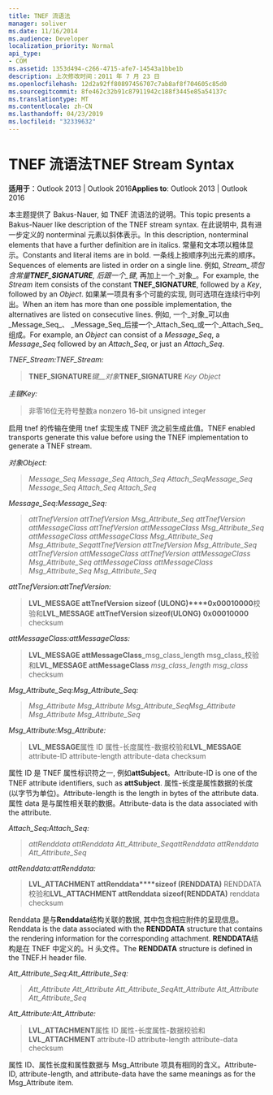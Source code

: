 ```yaml
---
title: TNEF 流语法
manager: soliver
ms.date: 11/16/2014
ms.audience: Developer
localization_priority: Normal
api_type:
- COM
ms.assetid: 1353d494-c266-4715-afe7-14543a1bbe1b
description: 上次修改时间：2011 年 7 月 23 日
ms.openlocfilehash: 12d2a92ff80897456707c7ab8af8f704605c85d0
ms.sourcegitcommit: 8fe462c32b91c87911942c188f3445e85a54137c
ms.translationtype: MT
ms.contentlocale: zh-CN
ms.lasthandoff: 04/23/2019
ms.locfileid: "32339632"
---
```

# <a name="tnef-stream-syntax"></a><span data-ttu-id="7482b-103">TNEF 流语法</span><span class="sxs-lookup"><span data-stu-id="7482b-103">TNEF Stream Syntax</span></span>

  
  
<span data-ttu-id="7482b-104">**适用于**：Outlook 2013 | Outlook 2016</span><span class="sxs-lookup"><span data-stu-id="7482b-104">**Applies to**: Outlook 2013 | Outlook 2016</span></span> 
  
<span data-ttu-id="7482b-105">本主题提供了 Bakus-Nauer, 如 TNEF 流语法的说明。</span><span class="sxs-lookup"><span data-stu-id="7482b-105">This topic presents a Bakus-Nauer like description of the TNEF stream syntax.</span></span> <span data-ttu-id="7482b-106">在此说明中, 具有进一步定义的 nonterminal 元素以斜体表示。</span><span class="sxs-lookup"><span data-stu-id="7482b-106">In this description, nonterminal elements that have a further definition are in italics.</span></span> <span data-ttu-id="7482b-107">常量和文本项以粗体显示。</span><span class="sxs-lookup"><span data-stu-id="7482b-107">Constants and literal items are in bold.</span></span> <span data-ttu-id="7482b-108">一条线上按顺序列出元素的顺序。</span><span class="sxs-lookup"><span data-stu-id="7482b-108">Sequences of elements are listed in order on a single line.</span></span> <span data-ttu-id="7482b-109">例如, _Stream_项包含常量**TNEF_SIGNATURE**, 后跟一个_键_, 再加上一个_对象_。</span><span class="sxs-lookup"><span data-stu-id="7482b-109">For example, the  _Stream_ item consists of the constant **TNEF_SIGNATURE**, followed by a  _Key_, followed by an  _Object_.</span></span> <span data-ttu-id="7482b-110">如果某一项具有多个可能的实现, 则可选项在连续行中列出。</span><span class="sxs-lookup"><span data-stu-id="7482b-110">When an item has more than one possible implementation, the alternatives are listed on consecutive lines.</span></span> <span data-ttu-id="7482b-111">例如, 一个_对象_可以由_Message_Seq_、 _Message_Seq_后接一个_Attach_Seq_或一个_Attach_Seq_组成。</span><span class="sxs-lookup"><span data-stu-id="7482b-111">For example, an  _Object_ can consist of a  _Message_Seq_, a  _Message_Seq_ followed by an  _Attach_Seq_, or just an  _Attach_Seq_.</span></span>
  
 <span data-ttu-id="7482b-112">_TNEF_Stream:_</span><span class="sxs-lookup"><span data-stu-id="7482b-112">_TNEF_Stream:_</span></span>
  
> <span data-ttu-id="7482b-113">**TNEF_SIGNATURE**_键__对象_</span><span class="sxs-lookup"><span data-stu-id="7482b-113">**TNEF_SIGNATURE** _Key_ _Object_</span></span>
    
 <span data-ttu-id="7482b-114">_主键_</span><span class="sxs-lookup"><span data-stu-id="7482b-114">_Key:_</span></span>
  
> <span data-ttu-id="7482b-115">非零16位无符号整数</span><span class="sxs-lookup"><span data-stu-id="7482b-115">a nonzero 16-bit unsigned integer</span></span>
    
<span data-ttu-id="7482b-116">启用 tnef 的传输在使用 tnef 实现生成 TNEF 流之前生成此值。</span><span class="sxs-lookup"><span data-stu-id="7482b-116">TNEF enabled transports generate this value before using the TNEF implementation to generate a TNEF stream.</span></span>
  
 <span data-ttu-id="7482b-117">_对象_</span><span class="sxs-lookup"><span data-stu-id="7482b-117">_Object:_</span></span>
  
>  <span data-ttu-id="7482b-118">_Message_Seq Message_Seq Attach_Seq Attach_Seq_</span><span class="sxs-lookup"><span data-stu-id="7482b-118">_Message_Seq Message_Seq Attach_Seq Attach_Seq_</span></span>
    
 <span data-ttu-id="7482b-119">_Message_Seq:_</span><span class="sxs-lookup"><span data-stu-id="7482b-119">_Message_Seq:_</span></span>
  
>  <span data-ttu-id="7482b-120">_attTnefVersion attTnefVersion Msg_Attribute_Seq attTnefVersion attMessageClass attTnefVersion attMessageClass Msg_Attribute_Seq attMessageClass attMessageClass Msg_Attribute_Seq Msg_Attribute_Seq_</span><span class="sxs-lookup"><span data-stu-id="7482b-120">_attTnefVersion attTnefVersion Msg_Attribute_Seq attTnefVersion attMessageClass attTnefVersion attMessageClass Msg_Attribute_Seq attMessageClass attMessageClass Msg_Attribute_Seq Msg_Attribute_Seq_</span></span>
    
 <span data-ttu-id="7482b-121">_attTnefVersion:_</span><span class="sxs-lookup"><span data-stu-id="7482b-121">_attTnefVersion:_</span></span>
  
> <span data-ttu-id="7482b-122">**LVL_MESSAGE attTnefVersion sizeof (ULONG)\*\*\*\*0x00010000**校验和</span><span class="sxs-lookup"><span data-stu-id="7482b-122">**LVL_MESSAGE attTnefVersion sizeof(ULONG)** **0x00010000** checksum</span></span> 
    
 <span data-ttu-id="7482b-123">_attMessageClass:_</span><span class="sxs-lookup"><span data-stu-id="7482b-123">_attMessageClass:_</span></span>
  
> <span data-ttu-id="7482b-124">**LVL_MESSAGE attMessageClass**_msg_class_length msg_class_校验和</span><span class="sxs-lookup"><span data-stu-id="7482b-124">**LVL_MESSAGE attMessageClass** _msg_class_length msg_class_ checksum</span></span> 
    
 <span data-ttu-id="7482b-125">_Msg_Attribute_Seq:_</span><span class="sxs-lookup"><span data-stu-id="7482b-125">_Msg_Attribute_Seq:_</span></span>
  
>  <span data-ttu-id="7482b-126">_Msg_Attribute Msg_Attribute Msg_Attribute_Seq_</span><span class="sxs-lookup"><span data-stu-id="7482b-126">_Msg_Attribute Msg_Attribute Msg_Attribute_Seq_</span></span>
    
 <span data-ttu-id="7482b-127">_Msg_Attribute:_</span><span class="sxs-lookup"><span data-stu-id="7482b-127">_Msg_Attribute:_</span></span>
  
> <span data-ttu-id="7482b-128">**LVL_MESSAGE**属性 ID 属性-长度属性-数据校验和</span><span class="sxs-lookup"><span data-stu-id="7482b-128">**LVL_MESSAGE** attribute-ID attribute-length attribute-data checksum</span></span> 
    
<span data-ttu-id="7482b-129">属性 ID 是 TNEF 属性标识符之一, 例如**attSubject**。</span><span class="sxs-lookup"><span data-stu-id="7482b-129">Attribute-ID is one of the TNEF attribute identifiers, such as **attSubject**.</span></span> <span data-ttu-id="7482b-130">属性-长度是属性数据的长度 (以字节为单位)。</span><span class="sxs-lookup"><span data-stu-id="7482b-130">Attribute-length is the length in bytes of the attribute data.</span></span> <span data-ttu-id="7482b-131">属性 data 是与属性相关联的数据。</span><span class="sxs-lookup"><span data-stu-id="7482b-131">Attribute-data is the data associated with the attribute.</span></span>
  
 <span data-ttu-id="7482b-132">_Attach_Seq:_</span><span class="sxs-lookup"><span data-stu-id="7482b-132">_Attach_Seq:_</span></span>
  
>  <span data-ttu-id="7482b-133">_attRenddata attRenddata Att_Attribute_Seq_</span><span class="sxs-lookup"><span data-stu-id="7482b-133">_attRenddata attRenddata Att_Attribute_Seq_</span></span>
    
 <span data-ttu-id="7482b-134">_attRenddata:_</span><span class="sxs-lookup"><span data-stu-id="7482b-134">_attRenddata:_</span></span>
  
> <span data-ttu-id="7482b-135">**LVL_ATTACHMENT attRenddata\*\*\*\*sizeof (RENDDATA)** RENDDATA 校验和</span><span class="sxs-lookup"><span data-stu-id="7482b-135">**LVL_ATTACHMENT attRenddata** **sizeof(RENDDATA)** renddata checksum</span></span> 
    
<span data-ttu-id="7482b-136">Renddata 是与**Renddata**结构关联的数据, 其中包含相应附件的呈现信息。</span><span class="sxs-lookup"><span data-stu-id="7482b-136">Renddata is the data associated with the **RENDDATA** structure that contains the rendering information for the corresponding attachment.</span></span> <span data-ttu-id="7482b-137">**RENDDATA**结构是在 TNEF 中定义的。H 头文件。</span><span class="sxs-lookup"><span data-stu-id="7482b-137">The **RENDDATA** structure is defined in the TNEF.H header file.</span></span> 
  
 <span data-ttu-id="7482b-138">_Att_Attribute_Seq:_</span><span class="sxs-lookup"><span data-stu-id="7482b-138">_Att_Attribute_Seq:_</span></span>
  
>  <span data-ttu-id="7482b-139">_Att_Attribute Att_Attribute Att_Attribute_Seq_</span><span class="sxs-lookup"><span data-stu-id="7482b-139">_Att_Attribute Att_Attribute Att_Attribute_Seq_</span></span>
    
 <span data-ttu-id="7482b-140">_Att_Attribute:_</span><span class="sxs-lookup"><span data-stu-id="7482b-140">_Att_Attribute:_</span></span>
  
> <span data-ttu-id="7482b-141">**LVL_ATTACHMENT**属性 ID 属性-长度属性-数据校验和</span><span class="sxs-lookup"><span data-stu-id="7482b-141">**LVL_ATTACHMENT** attribute-ID attribute-length attribute-data checksum</span></span> 
    
<span data-ttu-id="7482b-142">属性 ID、属性长度和属性数据与 Msg_Attribute 项具有相同的含义。</span><span class="sxs-lookup"><span data-stu-id="7482b-142">Attribute-ID, attribute-length, and attribute-data have the same meanings as for the Msg_Attribute item.</span></span>
  

